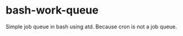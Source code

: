 bash-work-queue
===============

Simple job queue in bash using atd. Because cron is not a job queue.

